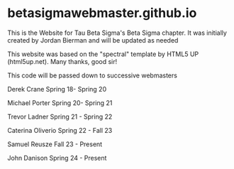 # betasigmawebmaster.github.io

This is the Website for Tau Beta Sigma's Beta Sigma chapter.
It was initially created by Jordan Bierman and will be updated as needed

This website was based on the "spectral" template by HTML5 UP (html5up.net). Many thanks, good sir!

This code will be passed down to successive webmasters

Derek Crane Spring 18- Spring 20

Michael Porter Spring 20- Spring 21

Trevor Ladner Spring 21 - Spring 22

Caterina Oliverio Spring 22 - Fall 23

Samuel Reusze Fall 23 - Present

John Danison Spring 24 - Present
